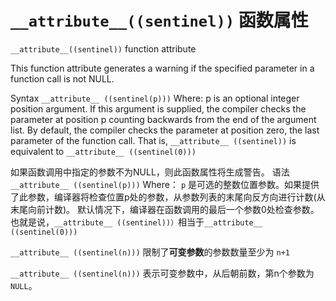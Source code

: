# `__attribute__((sentinel))` 函数属性
`__attribute__((sentinel))` function attribute

This function attribute generates a warning if the specified parameter in a function call is not NULL.

Syntax
`__attribute__ ((sentinel(p)))`
Where:
p
is an optional integer position argument. If this argument is supplied, the compiler checks the parameter at position p counting backwards from the end of the argument list.
By default, the compiler checks the parameter at position zero, the last parameter of the function call. That is, `__attribute__ ((sentinel))` is equivalent to `__attribute__ ((sentinel(0)))`

如果函数调用中指定的参数不为NULL，则此函数属性将生成警告。
语法
`__attribute__ ((sentinel(p)))`
Where：
`p`
是可选的整数位置参数。如果提供了此参数，编译器将检查位置p处的参数，从参数列表的末尾向反方向进行计数(从末尾向前计数)。
默认情况下，编译器在函数调用的最后一个参数0处检查参数。
也就是说，`__attribute__ ((sentinel))）`相当于`__attribute__ ((sentinel(0)))`



`__attribute__ ((sentinel(n)))` 限制了**可变参数**的参数数量至少为 `n+1`

`__attribute__ ((sentinel(n)))` 表示可变参数中，从后朝前数，第n个参数为 `NULL`。